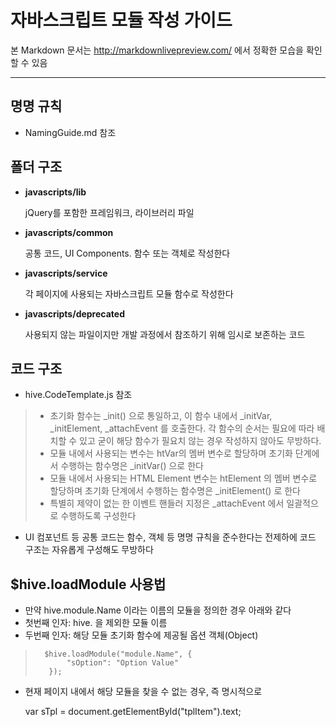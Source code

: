 # 자바스크립트 모듈 작성 가이드

본 Markdown 문서는 http://markdownlivepreview.com/ 에서 정확한 모습을 확인할 수 있음

----
## 명명 규칙
	
* NamingGuide.md 참조

## 폴더 구조
* __javascripts/lib__

    jQuery를 포함한 프레임워크, 라이브러리 파일  

* __javascripts/common__

    공통 코드, UI Components.
    함수 또는 객체로 작성한다

* __javascripts/service__

    각 페이지에 사용되는 자바스크립트 모듈
    함수로 작성한다

* __javascripts/deprecated__

    사용되지 않는 파일이지만 개발 과정에서 참조하기 위해 임시로 보존하는 코드

## 코드 구조
* hive.CodeTemplate.js 참조

>    * 초기화 함수는 \_init() 으로 통일하고, 이 함수 내에서 \_initVar, \_initElement, \_attachEvent 를 호출한다. 
>        각 함수의 순서는 필요에 따라 배치할 수 있고 굳이 해당 함수가 필요치 않는 경우 작성하지 않아도 무방하다.
>    * 모듈 내에서 사용되는 변수는 htVar의 멤버 변수로 할당하며 초기화 단계에서 수행하는 함수명은 \_initVar() 으로 한다
>    * 모듈 내에서 사용되는 HTML Element 변수는 htElement 의 멤버 변수로 할당하며 초기화 단계에서 수행하는 함수명은 \_initElement() 로 한다
>    * 특별히 제약이 없는 한 이벤트 핸들러 지정은 \_attachEvent 에서 일괄적으로 수행하도록 구성한다

* UI 컴포넌트 등 공통 코드는 함수, 객체 등 명명 규칙을 준수한다는 전제하에 코드 구조는 자유롭게 구성해도 무방하다 


## $hive.loadModule 사용법
* 만약 hive.module.Name 이라는 이름의 모듈을 정의한 경우 아래와 같다
* 첫번째 인자: hive. 을 제외한 모듈 이름
* 두번째 인자: 해당 모듈 초기화 함수에 제공될 옵션 객체(Object)

>       $hive.loadModule("module.Name", {
>            "sOption": "Option Value"
>        });

* 현재 페이지 내에서 해당 모듈을 찾을 수 없는 경우, 즉 명시적으로 <script> 태그를 통해 포함하지 않은 경우
    자동으로 javascripts/service 에서 동적으로 자바스크립트 파일을 로딩하려 시도한다.
    이미 페이지 내에 <script> 태그를 이용해 포함한 경우에는 동적 로딩은 시도되지 않는다.
    동적 로딩을 시도하는 파일 경로는 javascripts/service/hive.(module.Name).js 이다. 
* 자바스크립트 파일 로딩이 완료되어 모듈 코드를 사용할 수 있을 때 자동으로 초기화를 시도하며 내부적으로 수행되는 코드는 아래와 같다.
    이 중 htOption 변수는 $hive.loadModule() 의 두번째 인자와 동일하다

>        new hive.module.Name(htOption)

* $hive.loadModule()는 모듈 함수를 실행하는 역할만 한다. 별도의 인터페이스가 필요한 것은 아니기 때문에 
    모듈 내부의 함수 구조가 모듈 로딩 자체에 영향을 주지는 않는다.

## 기타

* HTML 템플릿은 최대한 자바스크립트 파일 내에 포함하지 않는다
* HTML 템플릿 데이터는 정적 페이지내에 <script type="text/template"> 형태로 위치시키고 자바스크립트는 그 내용을 활용하는 형태로 작성한다  

>    <script type="text/template" id="tplItem">
>        ${name} ${email}
>    </script>
>
>    var sTpl = document.getElementById("tplItem").text;


